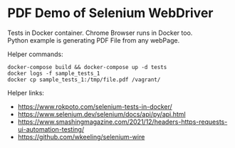# PDF Demo of Selenium WebDriver 
Tests in Docker container. Chrome Browser runs in Docker too.  
Python example is generating PDF File from any webPage.


 
Helper commands:
```
docker-compose build && docker-compose up -d tests
docker logs -f sample_tests_1
docker cp sample_tests_1:/tmp/file.pdf /vagrant/
```

Helper links:
- https://www.rokpoto.com/selenium-tests-in-docker/
- https://www.selenium.dev/selenium/docs/api/py/api.html
- https://www.smashingmagazine.com/2021/12/headers-https-requests-ui-automation-testing/
- https://github.com/wkeeling/selenium-wire
